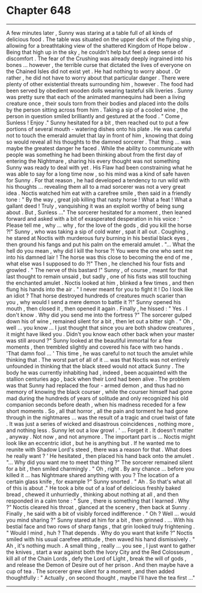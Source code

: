 
# Chapter 648


---

A few minutes later , Sunny was staring at a table full of all kinds of delicious food . The table was situated on the upper deck of the flying ship , allowing for a breathtaking view of the shattered Kingdom of Hope below .
Being that high up in the sky , he couldn't help but feel a deep sense of discomfort . The fear of the Crushing was already deeply ingrained into his bones … however , the terrible curse that dictated the lives of everyone on the Chained Isles did not exist yet . He had nothing to worry about .
Or rather , he did not have to worry about that particular danger . There were plenty of other existential threats surrounding him , however .
The food had been served by obedient wooden dolls wearing tasteful silk liveries . Sunny was pretty sure that each of the animated mannequins had been a living creature once , their souls torn from their bodies and placed into the dolls by the person sitting across from him .
Taking a sip of a cooled wine , the person in question smiled brilliantly and gestured at the food .
" Come , Sunless ! Enjoy ."
Sunny hesitated for a bit , then reached out to put a few portions of several mouth - watering dishes onto his plate . He was careful not to touch the emerald amulet that lay in front of him , knowing that doing so would reveal all his thoughts to the damned sorcerer .
That thing … was maybe the greatest danger he faced . While the ability to communicate with people was something he had been thinking about from the first day of entering the Nightmare , sharing his every thought was not something Sunny was ready to deal with yet .
His Flaw had been constraining what he was able to say for a long time now , so his mind was a kind of safe haven for Sunny . For that reason , he had developed a tendency to run wild with his thoughts … revealing them all to a mad sorcerer was not a very great idea .
Noctis watched him eat with a carefree smile , then said in a friendly tone :
" By the way , great job killing that nasty horse ! What a feat ! What a gallant deed ! Truly , vanquishing it was an exploit worthy of being sung about . But , Sunless …"
The sorcerer hesitated for a moment , then leaned forward and asked with a bit of exasperated desperation in his voice :
" Please tell me , why ... why , for the love of the gods , did you kill the horse ?!"
Sunny , who was taking a sip of cold water , spat it all out .
Coughing , he stared at Noctis with murderous fury burning in his bestial black eyes , then ground his fangs and put his palm on the emerald amulet .
"... What the hell do you mean , why did I kill the horse ?! You were the one who sent me into his damned lair ! The horse was this close to becoming the end of me , what else was I supposed to do ?!"
Then , he clenched his four fists and growled .
" The nerve of this bastard !"
Sunny , of course , meant for that last thought to remain unsaid , but sadly , one of his fists was still touching the enchanted amulet .
Noctis looked at him , blinked a few times , and then flung his hands into the air .
" I never meant for you to fight it ! Do I look like an idiot ? That horse destroyed hundreds of creatures much scarier than you , why would I send a mere demon to battle it ?!"
Sunny opened his mouth , then closed it , then opened it again . Finally , he hissed :
" Yes . I don't know . Why did you send me into the fortress ?"
The sorcerer gulped down his of wine , remained silent for a bit , then let out a bitter sigh .
" Oh , well … you know … I just thought that since you are both shadow creatures , it might have liked you . Didn't you know each other back when your master was still around ?"
Sunny looked at the beautiful immortal for a few moments , then trembled slightly and covered his face with two hands .
'That damn fool … '
This time , he was careful to not touch the amulet while thinking that .
The worst part of all of it … was that Noctis was not entirely unfounded in thinking that the black steed would not attack Sunny . The body he was currently inhabiting had , indeed , been acquainted with the stallion centuries ago , back when their Lord had been alive .
The problem was that Sunny had replaced the four - armed demon , and thus had no memory of knowing the black courser , while the courser himself had gone mad during the hundreds of years of solitude and only recognized his old companion seconds before death , when his madness receded for a few short moments .
So , all that horror , all the pain and torment he had gone through in the nightmares … was the result of a tragic and cruel twist of fate . It was just a series of wicked and disastrous coincidences , nothing more , and nothing less .
Sunny let out a low growl .
' ... Forget it . It doesn't matter , anyway . Not now , and not anymore . The important part is … Noctis might look like an eccentric idiot , but he is anything but . If he wanted me to reunite with Shadow Lord's steed , there was a reason for that . What does he really want ? '
He hesitated , then placed his hand back onto the amulet .
"... Why did you want me to meet that thing ?"
The sorcerer remained silent for a bit , then smiled charmingly .
" Oh , right . By any chance … before you killed it … has Nightmare shared anything with you ? The location of a certain glass knife , for example ?"
Sunny snorted .
" Ah . So that's what all of this is about ."
He took a bite out of a loaf of delicious freshly baked bread , chewed it unhurriedly , thinking about nothing at all , and then responded in a calm tone :
" Sure , there is something that I learned . Why ?"
Noctis cleared his throat , glanced at the scenery , then back at Sunny . Finally , he said with a bit of visibly forced indifference .
" Oh ? Well … would you mind sharing ?"
Sunny stared at him for a bit , then grinned .
… With his bestial face and two rows of sharp fangs , that grin looked truly frightening .
" Would I mind , huh ? That depends . Why do you want that knife ?"
Noctis smiled with his usual carefree attitude , then waved his hand dismissively .
" Ah , it's nothing much . A small thing , really … you see , I just want to gather the knives , start a war against both the Ivory City and the Red Colosseum , kill all of the Chain Lords , defy the Lord of Light , break the will of gods , and release the Demon of Desire out of her prison . And then maybe have a cup of tea .
The sorcerer grew silent for a moment , and then added thoughtfully :
" Actually , on second thought , maybe I'll have the tea first …"

---


